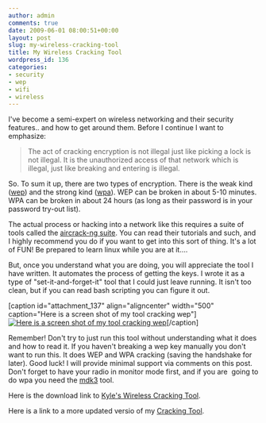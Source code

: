 ```yaml
---
author: admin
comments: true
date: 2009-06-01 08:00:51+00:00
layout: post
slug: my-wireless-cracking-tool
title: My Wireless Cracking Tool
wordpress_id: 136
categories:
- security
- wep
- wifi
- wireless
---
```


I've become a semi-expert on wireless networking and their security features.. and how to get around them. Before I continue I want to emphasize:


> The act of cracking encryption is not illegal just like picking a lock is not illegal. It is the unauthorized access of that network which is illegal, just like breaking and entering is illegal.


So. To sum it up, there are two types of encryption. There is the weak kind ([wep](http://en.wikipedia.org/wiki/Wired_Equivalent_Privacy)) and the strong kind ([wpa](http://en.wikipedia.org/wiki/Wi-Fi_Protected_Access)). WEP can be broken in about 5-10 minutes. WPA can be broken in about 24 hours (as long as their password is in your password try-out list).

The actual process or hacking into a network like this requires a suite of tools called the [aircrack-ng suite](http://www.aircrack-ng.org). You can read their tutorials and such, and I highly recommend you do if you want to get into this sort of thing. It's a lot of FUN! Be prepared to learn linux while you are at it....

But, once you understand what you are doing, you will appreciate the tool I have written. It automates the process of getting the keys. I wrote it as a type of "set-it-and-forget-it" tool that I could just leave running. It isn't too clean, but if you can read bash scripting you can figure it out.

[caption id="attachment_137" align="aligncenter" width="500" caption="Here is a screen shot of my tool cracking wep"][![Here is a screen shot of my tool cracking wep](/uploads/screenshot.jpg)](/uploads/screenshot.jpg)[/caption]

Remember! Don't try to just run this tool without understanding what it does and how to read it. If you haven't breaking a wep key manually you don't want to run this. It does WEP and WPA cracking (saving the handshake for later). Good luck! I will provide minimal support via comments on this post. Don't forget to have your radio in monitor mode first, and if you are  going to do wpa you need the [mdk3](http://homepages.tu-darmstadt.de/~p_larbig/wlan/) tool.

Here is the download link to [Kyle's Wireless Cracking Tool](https://xkyle.com/other//superscanner.tgz).

Here is a link to a more updated versio of my [Cracking Tool](https://xkyle.com/other//superscanner2.tgz).
